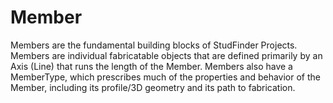 # Member
Members are the fundamental building blocks of StudFinder Projects. Members are individual fabricatable objects that are defined primarily by an Axis (Line) that runs the length of the Member. Members also have a MemberType, which prescribes much of the properties and behavior of the Member, including its profile/3D geometry and its path to fabrication.